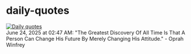 # daily-quotes
[![Daily quotes](https://github.com/ceepu8/daily-quotes/actions/workflows/daily-quote.yml/badge.svg)](https://github.com/ceepu8/daily-quotes/actions/workflows/daily-quote.yml)<br/>
June 24, 2025 at 02:47 AM: "The Greatest Discovery Of All Time Is That A Person Can Change His Future By Merely Changing His Attitude." - Oprah Winfrey
